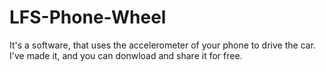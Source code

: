 LFS-Phone-Wheel
===============

It's a software, that uses the accelerometer of your phone to drive the car. I've made it, and you can donwload and share it for free.